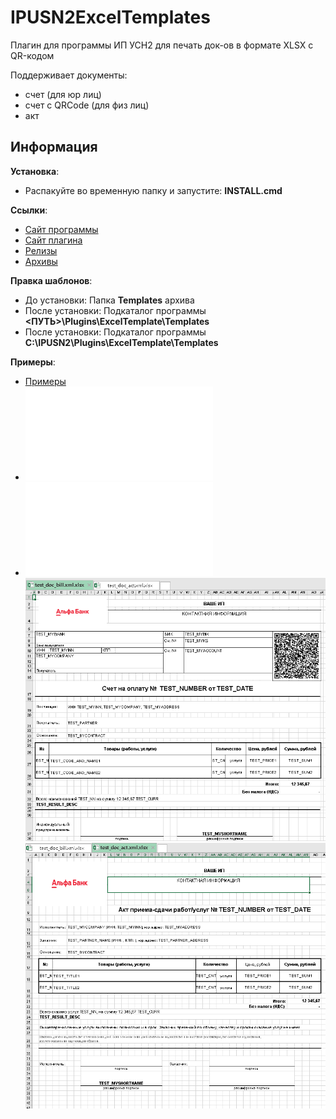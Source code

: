 # IPUSN2ExcelTemplates

Плагин для программы ИП УСН2 для печать док-ов в формате XLSX с QR-кодом

Поддерживает документы:
- счет (для юр лиц)
- счет с QRCode (для физ лиц)
- акт

## Информация

**Установка**: 
- Распакуйте во временную папку и запустите: **INSTALL.cmd**

**Ссылки**:
- [Сайт программы](https://ipusn.dynsoft.ru/)     
- [Сайт плагина](https://github.com/dkxce/IPUSN2ExcelTemplates)       
- [Релизы](https://github.com/dkxce/IPUSN2ExcelTemplates/releases)     
- [Архивы](Binaries)     

**Правка шаблонов**:
- До установки: Папка **Templates** архива    
- После установки: Подкаталог программы **<ПУТЬ>\Plugins\ExcelTemplate\Templates**
- После установки: Подкаталог программы **C:\IPUSN2\Plugins\ExcelTemplate\Templates**

**Примеры**:
- [Примеры](Examples)         
- ![Счет, PDF](Examples/bill_example.pdf)   
- ![Акт, PDF](Examples/act_example.pdf)   
![bill_example](Examples/bill_example.png)    
![act_example](Examples/act_example.png)    
